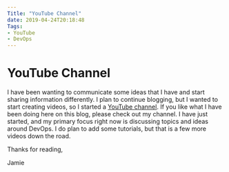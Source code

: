 ```yaml
---
Title: "YouTube Channel"
date: 2019-04-24T20:18:48
Tags: 
- YouTube
- DevOps
---
```

# YouTube Channel

I have been wanting to communicate some ideas that I have and start sharing information differently. I plan to continue blogging, but I wanted to start creating videos, so I started a [YouTube channel](https://www.youtube.com/channel/UCKGt52ca8BvLTgDP5KIKzCA). If you like what I have been doing here on this blog, please check out my channel. I have just started, and my primary focus right now is discussing topics and ideas around DevOps. I do plan to add some tutorials, but that is a few more videos down the road.

Thanks for reading,

Jamie
